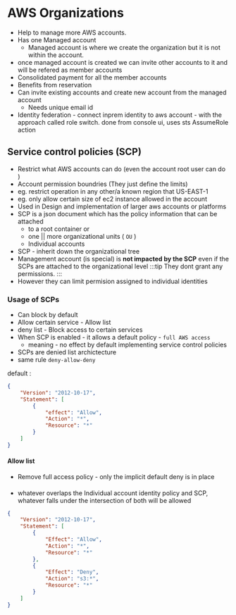 # AWS Organizations

* Help to manage more AWS accounts.
* Has one Managed account
    * Managed account is where we create the organization but it is not within the account.
* once managed account is created we can invite other accounts to it and will be refered as member accounts
* Consolidated payment for all the member accounts
* Benefits from reservation
* Can invite existing accounts and create new account from the managed account
    - Needs unique email id
* Identity federation - connect inprem identity to aws account - with the approach called role switch. done from console ui, uses sts AssumeRole action

## Service control policies (SCP)
* Restrict what AWS accounts can do (even the account root user can do )
* Account permission boundries (They just define the limits)
* eg. restrict operation in any other/a known region that US-EAST-1
* eg. only allow certain size of ec2 instance allowed in the account
* Used in Design and implementation of larger aws accounts or platforms
* SCP is a json document which has the policy information that can be attached 
    * to a root container or 
    * one || more organizational units ( `OU` )
    * Individual accounts
* SCP - inherit down the organizational tree
* Management account (is special) is **not impacted by the SCP** even if the SCPs are attached to the organizational level
:::tip
 They dont grant any permissions. 
:::
* However they can limit permision assigned to individual identities
### Usage of SCPs
* Can block by default
* Allow certain service - Allow list
* deny list - Block access to certain services
* When SCP is enabled - it allows a default policy - `full AWS access`
    * meaning - no effect by default implementing service control policies
* SCPs are denied list archictecture
* same rule `deny-allow-deny`

default :
```JSON
{
    "Version": "2012-10-17",
    "Statement": [
        {
            "effect": "Allow",
            "Action": "*",
            "Resource": "*"
        }
    ]
}
```
#### Allow list
* Remove full access policy - only the implicit default deny is in place 

####
* whatever overlaps the Individual account identity policy and SCP, whatever falls under the intersection of both will be allowed

```json
{
    "Version": "2012-10-17",
    "Statement": [
        {
            "Effect": "Allow",
            "Action": "*",
            "Resource": "*"
        },
        {
            "Effect": "Deny",
            "Action": "s3:*",
            "Resource": "*"
        }
    ]
}
```

